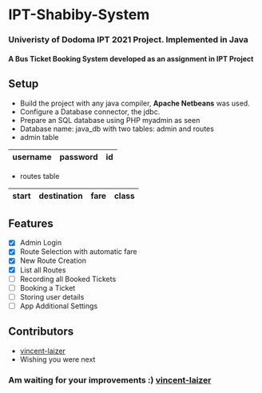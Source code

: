 # IPT-Shabiby-System

### Univeristy of Dodoma IPT 2021 Project. Implemented in Java
#### A Bus Ticket Booking System developed as an assignment in IPT Project

## Setup
- Build the project with any java compiler, **Apache Netbeans** was used.
- Configure a Database connector, the jdbc.
- Prepare an SQL database using PHP myadmin as seen
- Database name: java_db with two tables: admin and routes
- admin table


|  username | password | id |
| ----------|----------|----|

- routes table


| start | destination | fare | class |
| ------|-------------|------|-------|


## Features
- [x] Admin Login
- [x] Route Selection with automatic fare
- [x] New Route Creation
- [x] List all Routes
- [ ] Recording all Booked Tickets
- [ ] Booking a Ticket
- [ ] Storing user details
- [ ] App Additional Settings

## Contributors
+ [vincent-laizer](https://github.com/vincent-laizer)
+ Wishing you were next

### Am waiting for your improvements :) [vincent-laizer](https://github.com/vincent-laizer)
